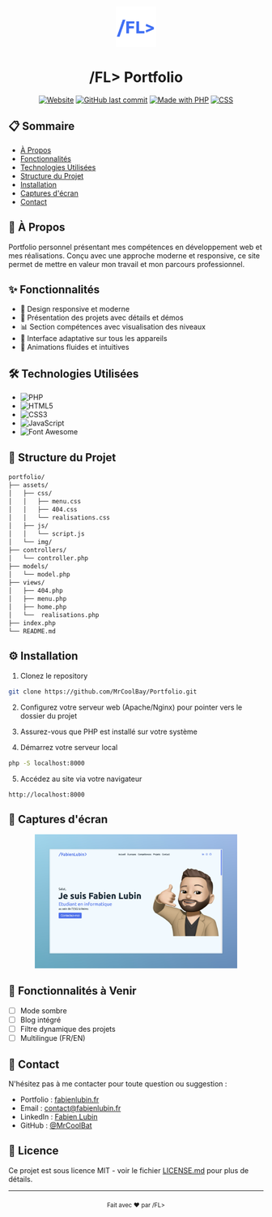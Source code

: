 <div align="center">
  <img src="assets/img/7.png" alt="Logo" width="80" height="80">
  <h1>/FL> Portfolio</h1>
  
  [![Website](https://img.shields.io/website?url=https%3A%2F%2Ffabienlubin.fr)](https://fabienlubin.fr)
  [![GitHub last commit](https://img.shields.io/github/last-commit/MrCoolBay/Portfolio)](https://github.com/MrCoolBay/Portfolio/commits/main)
  [![Made with PHP](https://img.shields.io/badge/Made%20with-PHP-777BB4.svg)](https://php.net)
  [![CSS](https://img.shields.io/badge/CSS-3-1572B6.svg)](https://www.w3.org/Style/CSS/)
</div>

## 📋 Sommaire

- [À Propos](#-à-propos)
- [Fonctionnalités](#-fonctionnalités)
- [Technologies Utilisées](#-technologies-utilisées)
- [Structure du Projet](#-structure-du-projet)
- [Installation](#-installation)
- [Captures d'écran](#-captures-décran)
- [Contact](#-contact)

## 🚀 À Propos

Portfolio personnel présentant mes compétences en développement web et mes réalisations. Conçu avec une approche moderne et responsive, ce site permet de mettre en valeur mon travail et mon parcours professionnel.

## ✨ Fonctionnalités

- 🎯 Design responsive et moderne
- 💼 Présentation des projets avec détails et démos
- 📊 Section compétences avec visualisation des niveaux
- 📱 Interface adaptative sur tous les appareils
- 🌙 Animations fluides et intuitives

## 🛠 Technologies Utilisées

- ![PHP](https://img.shields.io/badge/PHP-777BB4?style=for-the-badge&logo=php&logoColor=white)
- ![HTML5](https://img.shields.io/badge/HTML5-E34F26?style=for-the-badge&logo=html5&logoColor=white)
- ![CSS3](https://img.shields.io/badge/CSS3-1572B6?style=for-the-badge&logo=css3&logoColor=white)
- ![JavaScript](https://img.shields.io/badge/JavaScript-F7DF1E?style=for-the-badge&logo=javascript&logoColor=black)
- ![Font Awesome](https://img.shields.io/badge/Font_Awesome-339AF0?style=for-the-badge&logo=fontawesome&logoColor=white)

## 📁 Structure du Projet

```
portfolio/
├── assets/
│   ├── css/
│   │   ├── menu.css
│   │   ├── 404.css
│   │   └── realisations.css
│   ├── js/
│   │   └── script.js
│   └── img/
├── controllers/
│   └── controller.php
├── models/
│   └── model.php
├── views/
│   ├── 404.php
│   ├── menu.php
│   ├── home.php
│   └──  realisations.php
├── index.php
└── README.md
```

## ⚙️ Installation

1. Clonez le repository

```bash
git clone https://github.com/MrCoolBay/Portfolio.git
```

2. Configurez votre serveur web (Apache/Nginx) pour pointer vers le dossier du projet

3. Assurez-vous que PHP est installé sur votre système

4. Démarrez votre serveur local

```bash
php -S localhost:8000
```

5. Accédez au site via votre navigateur

```
http://localhost:8000
```

## 📸 Captures d'écran

<div align="center">
  <img src="assets/img/portfolio.png" alt="Page d'accueil" width="400">
</div>

## 🌟 Fonctionnalités à Venir

- [ ] Mode sombre
- [ ] Blog intégré
- [ ] Filtre dynamique des projets
- [ ] Multilingue (FR/EN)

## 📧 Contact

N'hésitez pas à me contacter pour toute question ou suggestion :

- Portfolio : [fabienlubin.fr](https://fabienlubin.fr)
- Email : [contact@fabienlubin.fr](mailto:contact@fabienlubin.fr)
- LinkedIn : [Fabien Lubin](https://www.linkedin.com/in/fabien-lubin-695344291/)
- GitHub : [@MrCoolBat](https://github.com/MrCoolBay)

## 📄 Licence

Ce projet est sous licence MIT - voir le fichier [LICENSE.md](LICENSE.md) pour plus de détails.

---

<div align="center">
  <sub>Fait avec ❤️ par /FL></sub>
</div>
